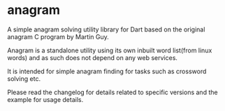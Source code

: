 # anagram
A simple anagram solving utility library for Dart based on the original anagram C program by Martin Guy.

Anagram is a standalone utility using its own inbuilt word list(from linux words) and as such does not depend on any web services.

It is intended for simple anagram finding for tasks such as crossword solving etc.

Please read the changelog for details related to specific versions and the example for usage details.


